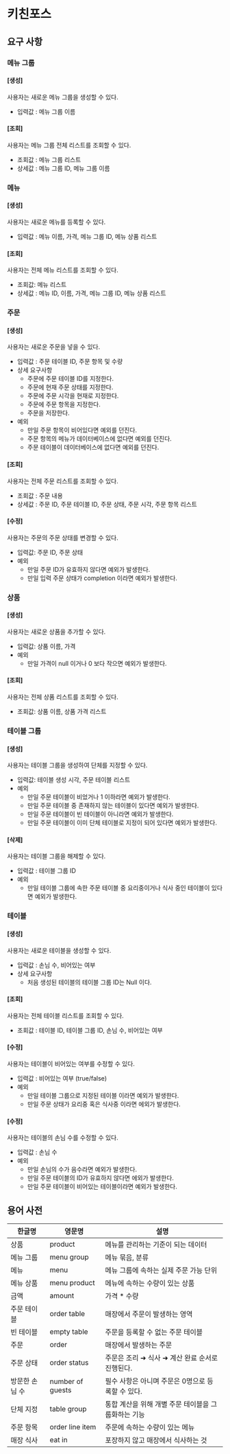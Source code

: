 # 키친포스

## 요구 사항

### 메뉴 그룹 
#### [생성] <br>
사용자는 새로운 메뉴 그룹을 생성할 수 있다. 
- 입력값 : 메뉴 그룹 이름

#### [조회] <br>
사용자는 메뉴 그룹 전체 리스트를 조회할 수 있다.
- 조회값 : 메뉴 그룹 리스트 
- 상세값 : 메뉴 그룹 ID, 메뉴 그룹 이름

### 메뉴
#### [생성] <br>
사용자는 새로운 메뉴를 등록할 수 있다. 
- 입력값 : 메뉴 이름, 가격, 메뉴 그룹 ID, 메뉴 상품 리스트

#### [조회] <br>
사용자는 전체 메뉴 리스트를 조회할 수 있다. 
- 조회값: 메뉴 리스트
- 상세값 : 메뉴 ID, 이름, 가격, 메뉴 그룹 ID, 메뉴 상품 리스트 

### 주문
#### [생성] <br>
사용자는 새로운 주문을 넣을 수 있다. 
- 입력값 : 주문 테이블 ID, 주문 항목 및 수량
- 상세 요구사항
    - 주문에 주문 테이블 ID를 지정한다. 
    - 주문에 현재 주문 상태를 지정한다. 
    - 주문에 주문 시각을 현재로 지정한다. 
    - 주문에 주문 항목을 지정한다. 
    - 주문을 저장한다.
- 예외  
    - 만일 주문 항목이 비어있다면 예외를 던진다. 
    - 주문 항목의 메뉴가 데이터베이스에 없다면 예외를 던진다.
    - 주문 테이블이 데이터베이스에 없다면 예외를 던진다.

#### [조회] 
사용자는 전체 주문 리스트를 조회할 수 있다. 
- 조회값 : 주문 내용
- 상세값 : 주문 ID, 주문 테이블 ID, 주문 상태, 주문 시각, 주문 항목 리스트

#### [수정]
사용자는 주문의 주문 상태를 변경할 수 있다. 
- 입력값: 주문 ID, 주문 상태
- 예외
    - 만일 주문 ID가 유효하지 않다면 예외가 발생한다. 
    - 만일 입력 주문 상태가 completion 이라면 예외가 발생한다. 

### 상품 
#### [생성]
사용자는 새로운 상품을 추가할 수 있다. 
- 입력값: 상품 이름, 가격
- 예외 
    - 만일 가격이 null 이거나 0 보다 작으면 예외가 발생한다.  

#### [조회]
사용자는 전체 상품 리스트를 조회할 수 있다. 
- 조회값: 상품 이름, 상품 가격 리스트 

### 테이블 그룹
#### [생성]
사용자는 테이블 그룹을 생성하여 단체를 지정할 수 있다. 
- 입력값: 테이블 생성 시각, 주문 테이블 리스트
- 예외 
    - 만일 주문 테이블이 비었거나 1 이하라면 예외가 발생한다.
    - 만일 주문 테이블 중 존재하지 않는 테이블이 있다면 예외가 발생한다. 
    - 만일 주문 테이블이 빈 테이블이 아니라면 예외가 발생한다. 
    - 만일 주문 테이블이 이미 단체 테이블로 지정이 되어 있다면 예외가 발생한다. 
    
#### [삭제]
사용자는 테이블 그룹을 해제할 수 있다. 
- 입력값 : 테이블 그룹 ID
- 예외 
    - 만일 테이블 그룹에 속한 주문 테이블 중 요리중이거나 식사 중인 테이블이 있다면 예외가 발생한다. 
    
### 테이블
#### [생성]
사용자는 새로운 테이블을 생성할 수 있다. 
- 입력값 : 손님 수, 비어있는 여부
- 상세 요구사항
    - 처음 생성된 테이블의 테이블 그룹 ID는 Null 이다.
    
#### [조회]
사용자는 전체 테이블 리스트를 조회할 수 있다. 
- 조회값 : 테이블 ID, 테이블 그룹 ID, 손님 수, 비어있는 여부 

#### [수정]
사용자는 테이블이 비어있는 여부를 수정할 수 있다. 
- 입력값 : 비어있는 여부 (true/false)
- 예외 
    - 만일 테이블 그룹으로 지정된 테이블 이라면 예외가 발생한다. 
    - 만일 주문 상태가 요리중 혹은 식사중 이라면 에외가 발생한다.
    
#### [수정]
사용자는 테이블의 손님 수를 수정할 수 있다. 
- 입력값 : 손님 수 
- 예외 
    - 만일 손님의 수가 음수라면 예외가 발생한다.
    - 만일 주문 테이블의 ID가 유효하지 않다면 에외가 발생한다. 
    - 만일 주문 테이블이 비어있는 테이블이라면 예외가 발생한다.


## 용어 사전

| 한글명 | 영문명 | 설명 |
| --- | --- | --- |
| 상품 | product | 메뉴를 관리하는 기준이 되는 데이터 |
| 메뉴 그룹 | menu group | 메뉴 묶음, 분류 |
| 메뉴 | menu | 메뉴 그룹에 속하는 실제 주문 가능 단위 |
| 메뉴 상품 | menu product | 메뉴에 속하는 수량이 있는 상품 |
| 금액 | amount | 가격 * 수량 |
| 주문 테이블 | order table | 매장에서 주문이 발생하는 영역 |
| 빈 테이블 | empty table | 주문을 등록할 수 없는 주문 테이블 |
| 주문 | order | 매장에서 발생하는 주문 |
| 주문 상태 | order status | 주문은 조리 ➜ 식사 ➜ 계산 완료 순서로 진행된다. |
| 방문한 손님 수 | number of guests | 필수 사항은 아니며 주문은 0명으로 등록할 수 있다. |
| 단체 지정 | table group | 통합 계산을 위해 개별 주문 테이블을 그룹화하는 기능 |
| 주문 항목 | order line item | 주문에 속하는 수량이 있는 메뉴 |
| 매장 식사 | eat in | 포장하지 않고 매장에서 식사하는 것 |
